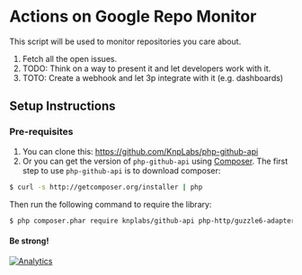 # Actions on Google Repo Monitor

This script will be used to monitor repositories you care about.
1. Fetch all the open issues.
2. TODO: Think on a way to present it and let developers work with it.
3. TOTO: Create a webhook and let 3p integrate with it (e.g. dashboards)

## Setup Instructions

### Pre-requisites
 1. You can clone this: https://github.com/KnpLabs/php-github-api
 2. Or you can get the version of `php-github-api` using [Composer](http://getcomposer.org).
The first step to use `php-github-api` is to download composer:

```bash
$ curl -s http://getcomposer.org/installer | php
```

Then run the following command to require the library:
```bash
$ php composer.phar require knplabs/github-api php-http/guzzle6-adapter
```

#### Be strong!


[![Analytics](https://ga-beacon.appspot.com/UA-65622529-1/AoG-Monitor/)](https://github.com/igrigorik/ga-beacon)
